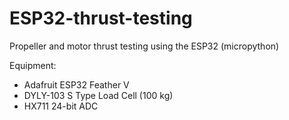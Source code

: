 # ESP32-thrust-testing
Propeller and motor thrust testing using the ESP32 (micropython)

Equipment:
- Adafruit ESP32 Feather V
- DYLY-103 S Type Load Cell (100 kg)
- HX711 24-bit ADC
